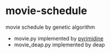 # movie-schedule
movie schedule by genetic algorithm

- movie.py implemented by [pyrimidine](https://pyrimidine.readthedocs.io/)
- movie_deap.py implemented by deap
